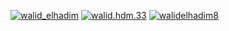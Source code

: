 <p><a href="https://twitter.com/walid_elhadim" target="_blank"><img
    src="https://img.shields.io/badge/Follow-walid_elhadim-blue?logo=twitter&style=for-the-badge"
    alt="walid_elhadim" /></a>
<a href="https://www.facebook.com/walid.hdm.33" target="_blank"><img
            src="https://img.shields.io/badge/Follow-walid.hdm.33-blue?logo=facebook&style=for-the-badge"
            alt="walid.hdm.33" /></a>
<a href="mailto:walidelhadim8@gmail.com"><img 
            src="https://img.shields.io/badge/Follow-walidelhadim8-blue?logo=gmail&style=for-the-badge"
                alt="walidelhadim8" /></a> </p>
